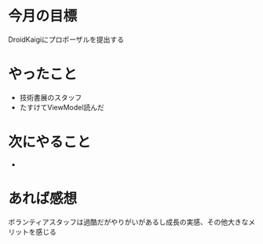 # 今月の目標
DroidKaigiにプロポーザルを提出する
# やったこと
* 技術書展のスタッフ
* たすけてViewModel読んだ
# 次にやること
* 
# あれば感想
ボランティアスタッフは過酷だがやりがいがあるし成長の実感、その他大きなメリットを感じる
